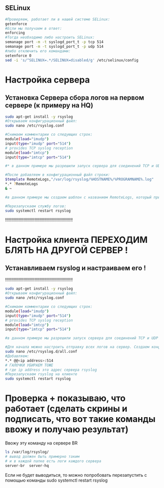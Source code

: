
## SELinux

```bash
#Проверяем, работает ли в нашей системе SELinux:
getenforce
#Если мы получаем в ответ:
enforcing
#Тогда необходимо либо настроить SELinux:
semanage port -m -t syslogd_port_t -p tcp 514
semanage port -m -t syslogd_port_t -p udp 514
#либо отключить его командами:
setenforce 0
sed -i 's/^SELINUX=.*/SELINUX=disabled/g' /etc/selinux/config
```

# Настройка сервера
## Установка Сервера сбора логов на первом сервере (к примеру на HQ)

```bash
sudo apt-get install -y rsyslog
#Открываем конфигурационный файл:
sudo nano /etc/rsyslog.conf

#Снимаем комментарии со следующих строк:
module(load="imudp")
input(type="imudp" port="514")
# provides TCP syslog reception
module(load="imtcp")
input(type="imtcp" port="514")

#* в данном примере мы разрешили запуск сервера для соединений TCP и UDP на портах 514. На самом деле, можно оставить только один протокол, например, более безопасный и медленный TCP.
```

```bash
#После добавляем в конфигурационный файл строки:
$template RemoteLogs,"/var/log/rsyslog/%HOSTNAME%/%PROGRAMNAME%.log"
*.* ?RemoteLogs
& ~

#в данном примере мы создаем шаблон с названием RemoteLogs, который принимает логи всех категорий, любого уровня (про категории и уровни читайте ниже); логи, полученный по данному шаблону будут сохраняться в каталоге по маске /var/log/rsyslog/<имя компьютера, откуда пришел лог>/<приложение, чей лог пришел>.log; конструкция & ~ говорит о том, что после получения лога, необходимо остановить дальнейшую его обработку.
```

```bash
#Перезапускаем службу логов:
sudo systemctl restart rsyslog
```

!!!!!!!!!!!!!!!!!!!!!!!!!!!!!!!!!!!!!!!!!!!!!!!!!!!!!!!
# Настройка клиента ПЕРЕХОДИМ БЛЯТЬ НА ДРУГОЙ СЕРВЕР  !
## Устанавливаем rsyslog и настраиваем его            !
!!!!!!!!!!!!!!!!!!!!!!!!!!!!!!!!!!!!!!!!!!!!!!!!!!!!!!!



```bash
sudo apt-get install -y rsyslog
#Открываем конфигурационный файл:
sudo nano /etc/rsyslog.conf

#Снимаем комментарии со следующих строк:
module(load="imudp")
input(type="imudp" port="514")
# provides TCP syslog reception
module(load="imtcp")
input(type="imtcp" port="514")

#в данном примере мы разрешили запуск сервера для соединений TCP и UDP на портах 514. На самом деле, можно оставить только один протокол, например, более безопасный и медленный TCP.
```

```bash
#Для начала можно настроить отправку всех логов на сервер. Создаем конфигурационный файл для rsyslog:
sudo nano /etc/rsyslog.d/all.conf
#Добавляем:
*.* @@<ip address>:514
# ГАЛОЧКИ УБИРАЕМ ТОЖЕ
# где ip address это адрес сервера rsyslog
#Перезапускаем rsyslog на клиенте
sudo systemctl restart rsyslog
```

# Проверка + показываю, что работает (сделать скрины и подписать, что вот такие команды ввожу и получаю результат)

Ввожу эту команду на сервере BR
```bash
ls /var/log/rsyslog/
# вывод должен быть примерно таким
# и в каждой папке есть логи каждого сервера
server-br  server-hq
```
Если не будет выводиться, то можно попробовать перезапустить с помощью команды
sudo systemctl restart rsyslog




